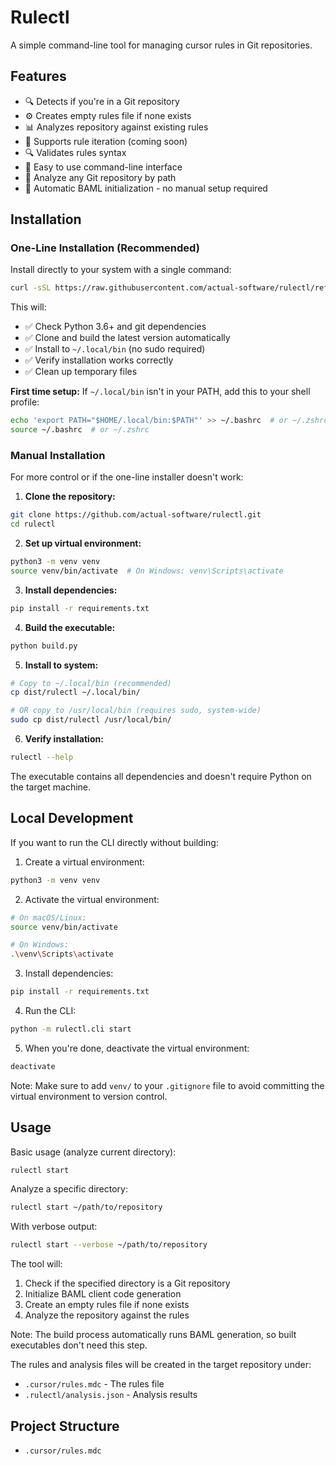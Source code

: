 # Rulectl

A simple command-line tool for managing cursor rules in Git repositories.

## Features

- 🔍 Detects if you're in a Git repository
- ⚙️ Creates empty rules file if none exists
- 📊 Analyzes repository against existing rules
- 🔄 Supports rule iteration (coming soon)
- 🔍 Validates rules syntax
- 🚀 Easy to use command-line interface
- 📁 Analyze any Git repository by path
- 🔄 Automatic BAML initialization - no manual setup required

## Installation

### One-Line Installation (Recommended)

Install directly to your system with a single command:

```bash
curl -sSL https://raw.githubusercontent.com/actual-software/rulectl/refs/heads/main/install.sh | bash
```

This will:
- ✅ Check Python 3.6+ and git dependencies
- ✅ Clone and build the latest version automatically  
- ✅ Install to `~/.local/bin` (no sudo required)
- ✅ Verify installation works correctly
- ✅ Clean up temporary files

**First time setup:** If `~/.local/bin` isn't in your PATH, add this to your shell profile:
```bash
echo 'export PATH="$HOME/.local/bin:$PATH"' >> ~/.bashrc  # or ~/.zshrc
source ~/.bashrc  # or ~/.zshrc
```

### Manual Installation

For more control or if the one-line installer doesn't work:

1. **Clone the repository:**
```bash
git clone https://github.com/actual-software/rulectl.git
cd rulectl
```

2. **Set up virtual environment:**
```bash
python3 -m venv venv
source venv/bin/activate  # On Windows: venv\Scripts\activate
```

3. **Install dependencies:**
```bash
pip install -r requirements.txt
```

4. **Build the executable:**
```bash
python build.py
```

5. **Install to system:**
```bash
# Copy to ~/.local/bin (recommended)
cp dist/rulectl ~/.local/bin/

# OR copy to /usr/local/bin (requires sudo, system-wide)
sudo cp dist/rulectl /usr/local/bin/
```

6. **Verify installation:**
```bash
rulectl --help
```

The executable contains all dependencies and doesn't require Python on the target machine.

## Local Development

If you want to run the CLI directly without building:

1. Create a virtual environment:
```bash
python3 -m venv venv
```

2. Activate the virtual environment:
```bash
# On macOS/Linux:
source venv/bin/activate

# On Windows:
.\venv\Scripts\activate
```

3. Install dependencies:
```bash
pip install -r requirements.txt
```

4. Run the CLI:
```bash
python -m rulectl.cli start
```

5. When you're done, deactivate the virtual environment:
```bash
deactivate
```

Note: Make sure to add `venv/` to your `.gitignore` file to avoid committing the virtual environment to version control.

## Usage

Basic usage (analyze current directory):

```bash
rulectl start
```

Analyze a specific directory:

```bash
rulectl start ~/path/to/repository
```

With verbose output:

```bash
rulectl start --verbose ~/path/to/repository
```

The tool will:
1. Check if the specified directory is a Git repository
2. Initialize BAML client code generation
3. Create an empty rules file if none exists
4. Analyze the repository against the rules

Note: The build process automatically runs BAML generation, so built executables don't need this step.

The rules and analysis files will be created in the target repository under:
- `.cursor/rules.mdc` - The rules file
- `.rulectl/analysis.json` - Analysis results

## Project Structure

- `.cursor/rules.mdc`
